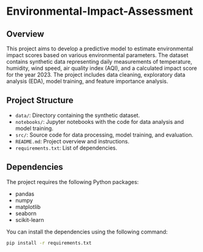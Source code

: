 # Environmental-Impact-Assessment

## Overview

This project aims to develop a predictive model to estimate environmental impact scores based on various environmental parameters. The dataset contains synthetic data representing daily measurements of temperature, humidity, wind speed, air quality index (AQI), and a calculated impact score for the year 2023. The project includes data cleaning, exploratory data analysis (EDA), model training, and feature importance analysis.

## Project Structure

- `data/`: Directory containing the synthetic dataset.
- `notebooks/`: Jupyter notebooks with the code for data analysis and model training.
- `src/`: Source code for data processing, model training, and evaluation.
- `README.md`: Project overview and instructions.
- `requirements.txt`: List of dependencies.

## Dependencies

The project requires the following Python packages:

- pandas
- numpy
- matplotlib
- seaborn
- scikit-learn

You can install the dependencies using the following command:

```bash
pip install -r requirements.txt
